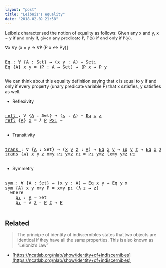 ```yaml
---
layout: "post"
title: "Leibniz's equality"
date: "2018-02-09 21:58"
---
```


Leibniz characterised the notion of equality as follows:
Given any x and y, x = y if and only if, given any
predicate P, P(x) if and only if P(y).

  ∀x ∀y (x = y → ∀P (P x ↔ Py)]

<pre class="Agda">

<a id="Eq" href="2018-02-09-leibniz-s-equality.html#Eq" class="Function">Eq <a id="275" class="Symbol">:</a> <a id="277" class="Symbol">∀</a> <a id="279" class="Symbol">{</a><a id="280" href="2018-02-09-leibniz-s-equality.html#280" class="Bound">A</a> <a id="282" class="Symbol">:</a> <a id="284" class="PrimitiveType">Set</a><a id="287" class="Symbol">}</a> <a id="289" class="Symbol">→</a> <a id="291" class="Symbol">(</a><a id="292" href="2018-02-09-leibniz-s-equality.html#292" class="Bound">x</a> <a id="294" href="2018-02-09-leibniz-s-equality.html#294" class="Bound">y</a> <a id="296" class="Symbol">:</a> <a id="298" href="2018-02-09-leibniz-s-equality.html#280" class="Bound">A</a><a id="299" class="Symbol">)</a> <a id="301" class="Symbol">→</a> <a id="303" class="PrimitiveType">Set₁</a>
<a id="308" href="2018-02-09-leibniz-s-equality.html#Eq" class="Function">Eq</a> <a id="311" class="Symbol">{</a><a id="312" href="2018-02-09-leibniz-s-equality.html#312" class="Bound">A</a><a id="313" class="Symbol">}</a> <a id="315" href="2018-02-09-leibniz-s-equality.html#315" class="Bound">x</a> <a id="317" href="2018-02-09-leibniz-s-equality.html#317" class="Bound">y</a> <a id="319" class="Symbol">=</a> <a id="321" class="Symbol">(</a><a id="322" href="2018-02-09-leibniz-s-equality.html#322" class="Bound">P</a> <a id="324" class="Symbol">:</a> <a id="326" href="2018-02-09-leibniz-s-equality.html#312" class="Bound">A</a> <a id="328" class="Symbol">→</a> <a id="330" class="PrimitiveType">Set</a><a id="333" class="Symbol">)</a> <a id="335" class="Symbol">→</a> <a id="337" class="Symbol">(</a><a id="338" href="2018-02-09-leibniz-s-equality.html#322" class="Bound">P</a> <a id="340" href="2018-02-09-leibniz-s-equality.html#315" class="Bound">x</a> <a id="342" class="Symbol">→</a> <a id="344" href="2018-02-09-leibniz-s-equality.html#322" class="Bound">P</a> <a id="346" href="2018-02-09-leibniz-s-equality.html#317" class="Bound">y</a>

</pre>

We can think about this equality definition saying that
x is equal to y if and only if every property (unary predicate variable P)
that x satisfies, y satisfies as well.

* Reflexivity

<pre class="Agda">

<a id="refl" href="2018-02-09-leibniz-s-equality.html#refl" class="Function">refl <a id="565" class="Symbol">:</a> <a id="567" class="Symbol">∀</a> <a id="569" class="Symbol">{</a><a id="570" href="2018-02-09-leibniz-s-equality.html#570" class="Bound">A</a> <a id="572" class="Symbol">:</a> <a id="574" class="PrimitiveType">Set</a><a id="577" class="Symbol">}</a> <a id="579" class="Symbol">→</a> <a id="581" class="Symbol">(</a><a id="582" href="2018-02-09-leibniz-s-equality.html#582" class="Bound">x</a> <a id="584" class="Symbol">:</a> <a id="586" href="2018-02-09-leibniz-s-equality.html#570" class="Bound">A</a><a id="587" class="Symbol">)</a> <a id="589" class="Symbol">→</a> <a id="591" href="2018-02-09-leibniz-s-equality.html#Eq" class="Function">Eq</a> <a id="594" href="2018-02-09-leibniz-s-equality.html#582" class="Bound">x</a> <a id="596" href="2018-02-09-leibniz-s-equality.html#582" class="Bound">x</a>
<a id="598" href="2018-02-09-leibniz-s-equality.html#refl" class="Function">refl</a> <a id="603" class="Symbol">{</a><a id="604" href="2018-02-09-leibniz-s-equality.html#604" class="Bound">A</a><a id="605" class="Symbol">}</a> <a id="607" href="2018-02-09-leibniz-s-equality.html#607" class="Bound">x</a> <a id="609" class="Symbol">=</a> <a id="611" class="Symbol">λ</a> <a id="613" href="2018-02-09-leibniz-s-equality.html#613" class="Bound">P</a> <a id="615" href="2018-02-09-leibniz-s-equality.html#615" class="Bound">Px₁</a> <a id="619" class="Symbol">→</a> 

</pre>

* Transitivity

<pre class="Agda">

<a id="trans" href="2018-02-09-leibniz-s-equality.html#trans" class="Function">trans <a id="672" class="Symbol">:</a> <a id="674" class="Symbol">∀</a> <a id="676" class="Symbol">{</a><a id="677" href="2018-02-09-leibniz-s-equality.html#677" class="Bound">A</a> <a id="679" class="Symbol">:</a> <a id="681" class="PrimitiveType">Set</a><a id="684" class="Symbol">}</a> <a id="686" class="Symbol">→</a> <a id="688" class="Symbol">(</a><a id="689" href="2018-02-09-leibniz-s-equality.html#689" class="Bound">x</a> <a id="691" href="2018-02-09-leibniz-s-equality.html#691" class="Bound">y</a> <a id="693" href="2018-02-09-leibniz-s-equality.html#693" class="Bound">z</a> <a id="695" class="Symbol">:</a> <a id="697" href="2018-02-09-leibniz-s-equality.html#677" class="Bound">A</a><a id="698" class="Symbol">)</a> <a id="700" class="Symbol">→</a> <a id="702" href="2018-02-09-leibniz-s-equality.html#Eq" class="Function">Eq</a> <a id="705" href="2018-02-09-leibniz-s-equality.html#689" class="Bound">x</a> <a id="707" href="2018-02-09-leibniz-s-equality.html#691" class="Bound">y</a> <a id="709" class="Symbol">→</a> <a id="711" href="2018-02-09-leibniz-s-equality.html#Eq" class="Function">Eq</a> <a id="714" href="2018-02-09-leibniz-s-equality.html#691" class="Bound">y</a> <a id="716" href="2018-02-09-leibniz-s-equality.html#693" class="Bound">z</a> <a id="718" class="Symbol">→</a> <a id="720" href="2018-02-09-leibniz-s-equality.html#Eq" class="Function">Eq</a> <a id="723" href="2018-02-09-leibniz-s-equality.html#689" class="Bound">x</a> <a id="725" href="2018-02-09-leibniz-s-equality.html#693" class="Bound">z</a>
<a id="727" href="2018-02-09-leibniz-s-equality.html#trans" class="Function">trans</a> <a id="733" class="Symbol">{</a><a id="734" href="2018-02-09-leibniz-s-equality.html#734" class="Bound">A</a><a id="735" class="Symbol">}</a> <a id="737" href="2018-02-09-leibniz-s-equality.html#737" class="Bound">x</a> <a id="739" href="2018-02-09-leibniz-s-equality.html#739" class="Bound">y</a> <a id="741" href="2018-02-09-leibniz-s-equality.html#741" class="Bound">z</a> <a id="743" href="2018-02-09-leibniz-s-equality.html#743" class="Bound">x≡y</a> <a id="747" href="2018-02-09-leibniz-s-equality.html#747" class="Bound">P₁</a> <a id="750" href="2018-02-09-leibniz-s-equality.html#750" class="Bound">y≡z</a> <a id="754" href="2018-02-09-leibniz-s-equality.html#754" class="Bound">P₂</a> <a id="757" class="Symbol">=</a> <a id="759" href="2018-02-09-leibniz-s-equality.html#747" class="Bound">P₁</a> <a id="762" href="2018-02-09-leibniz-s-equality.html#750" class="Bound">y≡z</a> <a id="766" class="Symbol">(</a><a id="767" href="2018-02-09-leibniz-s-equality.html#743" class="Bound">x≡y</a> <a id="771" href="2018-02-09-leibniz-s-equality.html#750" class="Bound">y≡z</a> <a id="775" href="2018-02-09-leibniz-s-equality.html#754" class="Bound">P₂</a>

</pre>

* Symmetry

<pre class="Agda">

<a id="sym" href="2018-02-09-leibniz-s-equality.html#sym" class="Function">sym <a id="820" class="Symbol">:</a> <a id="822" class="Symbol">∀</a> <a id="824" class="Symbol">{</a><a id="825" href="2018-02-09-leibniz-s-equality.html#825" class="Bound">A</a> <a id="827" class="Symbol">:</a> <a id="829" class="PrimitiveType">Set</a><a id="832" class="Symbol">}</a> <a id="834" class="Symbol">→</a> <a id="836" class="Symbol">(</a><a id="837" href="2018-02-09-leibniz-s-equality.html#837" class="Bound">x</a> <a id="839" href="2018-02-09-leibniz-s-equality.html#839" class="Bound">y</a> <a id="841" class="Symbol">:</a> <a id="843" href="2018-02-09-leibniz-s-equality.html#825" class="Bound">A</a><a id="844" class="Symbol">)</a> <a id="846" class="Symbol">→</a> <a id="848" href="2018-02-09-leibniz-s-equality.html#Eq" class="Function">Eq</a> <a id="851" href="2018-02-09-leibniz-s-equality.html#837" class="Bound">x</a> <a id="853" href="2018-02-09-leibniz-s-equality.html#839" class="Bound">y</a> <a id="855" class="Symbol">→</a> <a id="857" href="2018-02-09-leibniz-s-equality.html#Eq" class="Function">Eq</a> <a id="860" href="2018-02-09-leibniz-s-equality.html#839" class="Bound">y</a> <a id="862" href="2018-02-09-leibniz-s-equality.html#837" class="Bound">x</a>
<a id="864" href="2018-02-09-leibniz-s-equality.html#sym" class="Function">sym</a> <a id="868" class="Symbol">{</a><a id="869" href="2018-02-09-leibniz-s-equality.html#869" class="Bound">A</a><a id="870" class="Symbol">}</a> <a id="872" href="2018-02-09-leibniz-s-equality.html#872" class="Bound">x</a> <a id="874" href="2018-02-09-leibniz-s-equality.html#874" class="Bound">y</a> <a id="876" href="2018-02-09-leibniz-s-equality.html#876" class="Bound">x≡y</a> <a id="880" href="2018-02-09-leibniz-s-equality.html#880" class="Bound">P</a> <a id="882" class="Symbol">=</a> <a id="884" href="2018-02-09-leibniz-s-equality.html#876" class="Bound">x≡y</a> <a id="888" href="2018-02-09-leibniz-s-equality.html#913" class="Function">p₁</a> <a id="891" class="Symbol">(λ</a> <a id="894" href="2018-02-09-leibniz-s-equality.html#894" class="Bound">z</a> <a id="896" class="Symbol">→</a> <a id="898" href="2018-02-09-leibniz-s-equality.html#894" class="Bound">z</a><a id="899" class="Symbol">)</a>
  <a id="903" class="Keyword">where</a>
    <a id="913" href="2018-02-09-leibniz-s-equality.html#913" class="Function">p₁</a> <a id="916" class="Symbol">:</a> <a id="918" href="2018-02-09-leibniz-s-equality.html#869" class="Bound">A</a> <a id="920" class="Symbol">→</a> <a id="922" class="PrimitiveType">Set</a>
    <a id="930" href="2018-02-09-leibniz-s-equality.html#913" class="Function">p₁</a> <a id="933" class="Symbol">=</a> <a id="935" class="Symbol">λ</a> <a id="937" href="2018-02-09-leibniz-s-equality.html#937" class="Bound">z</a> <a id="939" class="Symbol">→</a> <a id="941" href="2018-02-09-leibniz-s-equality.html#880" class="Bound">P</a> <a id="943" href="2018-02-09-leibniz-s-equality.html#937" class="Bound">z</a> <a id="945" class="Symbol">→</a> <a id="947" href="2018-02-09-leibniz-s-equality.html#880" class="Bound">P</a> 

</pre>

## Related

  > The principle of identity of indiscernibles states that two objects
  are identical if they have all the same properties.
  This is also known as “Leibniz’s Law”
  + [https://ncatlab.org/nlab/show/identity+of+indiscernibles](https://ncatlab.org/nlab/show/identity+of+indiscernibles)
